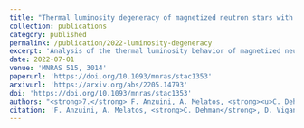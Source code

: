 ```yaml
---
title: "Thermal luminosity degeneracy of magnetized neutron stars with and without hyperon cores"
collection: publications
category: published
permalink: /publication/2022-luminosity-degeneracy
excerpt: 'Analysis of the thermal luminosity behavior of magnetized neutron stars, with and without hyperon cores, using evolutionary simulations.'
date: 2022-07-01
venue: 'MNRAS 515, 3014'
paperurl: 'https://doi.org/10.1093/mnras/stac1353'
arxivurl: 'https://arxiv.org/abs/2205.14793'
doi: 'https://doi.org/10.1093/mnras/stac1353'
authors: "<strong>7.</strong> F. Anzuini, A. Melatos, <strong><u>C. Dehman</u></strong> et al."
citation: 'F. Anzuini, A. Melatos, <strong>C. Dehman</strong>, D. Viganò & J.A. Pons (2022). <small><strong>Thermal luminosity degeneracy of magnetized neutron stars with and without hyperon cores</strong></small>. <em>MNRAS <b>515</b>, 3014</em>. (<a href="https://arxiv.org/abs/2205.14793">arXiv</a>, <a href="https://ui.adsabs.harvard.edu/abs/2022MNRAS.515.3014A/abstract">ADS</a>, <a href="https://doi.org/10.1093/mnras/stac1353">DOI</a>)'
---
```

